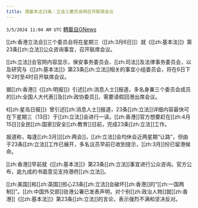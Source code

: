 ```yaml
---
title: 港基本法23条：立会三委员会明召开联席会议
---
```

`3/5/2024 11:04 AM UTC` [轉載自GNews](https://gnews.org/articles/2366919)

[[zh:香港立法会]]三个委员会将在星期三（[[zh:3月6日]]）就《[[zh:基本法]]》第23条[[zh:立法]]公众咨询事宜，召开联席会议。

[[zh:立法]]会官网内容显示，保安事务委员会、[[zh:司法]]及法律事务委员会，以及研究与《[[zh:基本法]]》第23条[[zh:立法]]相关的事宜小组委员会，将在6日下午2时至4时召开联席会议。

据[[zh:香港]]《[[zh:明报]]》引述[[zh:消息人士]]报道，多名身兼三个委员会成员的[[zh:全国人大代表]]及[[zh:政协委员]]，需要请假回港出席会议。

《[[zh:星岛日报]]》曾引述[[zh:消息人士]]报道，23条[[zh:立法]]详细内容最快可在下星期三（13日）于[[zh:立法]]会进行一读。[[zh:香港]]官方想要赶在[[zh:4月15日]]全民[[zh:国家]]安全[[zh:教育]]日前，完成23条[[zh:立法]]工作。

报道称，每逢[[zh:3月]][[zh:两会]]，[[zh:立法]]会均休会近两星期“让路”，但由于23条[[zh:立法]]工作已展开，多名议员早前已收到提示，[[zh:3月]]份已留港候命。

[[zh:香港]]早前就《[[zh:基本法]]》第23条[[zh:立法]]事宜进行公众咨询。官方公布，逾九成的书面意见支持港府[[zh:立法]]。

[[zh:美国]]和[[zh:英国]]担心23条[[zh:立法]]会破坏[[zh:香港]]的“[[zh:一国两制]]”。[[zh:中国外交部]]驻港公署已发表声明，对个别[[zh:政治人物]]就[[zh:香港]]《[[zh:基本法]]》第23条[[zh:立法]]的言论，表示强烈不满和坚决反对。
